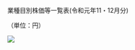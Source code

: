 業種目別株価等一覧表(令和元年11・12月分)

（単位：円）

![](https://www.nta.go.jp/tmp/9aa1d9de-762f-4be9-81ed-7f421917d7b4/images/0b3d1dad05aa9097d8505e430af44aaaf5d3b8fcec4cb3bd44ecd4e7850bc799.jpg)